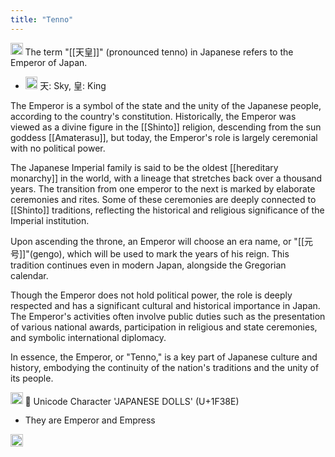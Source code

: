 ```yaml
---
title: "Tenno"
---
```


<img src='https://scrapbox.io/api/pages/nishio/GPT/icon' alt='GPT.icon' height="19.5"/> The term "[[天皇]]" (pronounced tenno) in Japanese refers to the Emperor of Japan.
- <img src='https://scrapbox.io/api/pages/nishio/nishio/icon' alt='nishio.icon' height="19.5"/> 天: Sky, 皇: King

The Emperor is a symbol of the state and the unity of the Japanese people, according to the country's constitution. Historically, the Emperor was viewed as a divine figure in the [[Shinto]] religion, descending from the sun goddess [[Amaterasu]], but today, the Emperor's role is largely ceremonial with no political power.

The Japanese Imperial family is said to be the oldest [[hereditary monarchy]] in the world, with a lineage that stretches back over a thousand years. The transition from one emperor to the next is marked by elaborate ceremonies and rites. Some of these ceremonies are deeply connected to [[Shinto]] traditions, reflecting the historical and religious significance of the Imperial institution.

Upon ascending the throne, an Emperor will choose an era name, or "[[元号]]"(gengo), which will be used to mark the years of his reign. This tradition continues even in modern Japan, alongside the Gregorian calendar.

Though the Emperor does not hold political power, the role is deeply respected and has a significant cultural and historical importance in Japan. The Emperor's activities often involve public duties such as the presentation of various national awards, participation in religious and state ceremonies, and symbolic international diplomacy.

In essence, the Emperor, or "Tenno," is a key part of Japanese culture and history, embodying the continuity of the nation's traditions and the unity of its people.

<img src='https://scrapbox.io/api/pages/nishio/nishio/icon' alt='nishio.icon' height="19.5"/> 🎎 Unicode Character 'JAPANESE DOLLS' (U+1F38E)
- They are Emperor and Empress
<img src='https://scrapbox.io/api/pages/nishio/en/icon' alt='en.icon' height="19.5"/>

